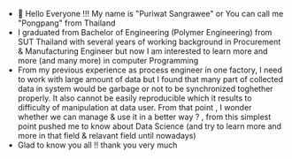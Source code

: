 - 👋 Hello Everyone !!! My name is "Puriwat Sangrawee" or You can call me "Pongpang" from Thailand
- I graduated from Bachelor of Engineering (Polymer Engineering) from SUT Thailand with several years of working background in Procurement & Manufacturing Engineer but now I am interested to learn more and more (and many more) in computer Programming 
- From my previous experience as process engineer in one factory, I need to work with large amount of data but I found that many part of collected data in system would be garbage or not to be synchronized toghether properly. It also cannot be easily reproducible  which it results to difficulty of manipulation at data user. From that point , I wonder whether we can manage & use it in a better way ? , from this simplest point pushed me to know about Data Science (and try to learn more and more in that field & relavant field until nowadays)
- Glad to know you all !! thank you very much 
<!---
Pongpang-2102/Pongpang-2102 is a ✨ special ✨ repository because its `README.md` (this file) appears on your GitHub profile.
You can click the Preview link to take a look at your changes.
--->
